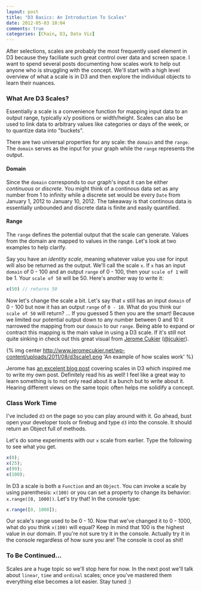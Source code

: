```yaml
---
layout: post
title: "D3 Basics: An Introduction To Scales"
date: 2012-05-03 10:04
comments: true
categories: [Chain, D3, Data Viz]
---
```


<!-- CSS Styles: -->
<div>
  <style type="text/css">

    .chart {
      font-family: Arial, sans-serif;
      font-size: 10px;
    }

    .bar {
      fill: steelblue;
    }

    .axis path, .axis line {
      fill: none;
      stroke: #000;
      shape-rendering: crispEdges;
    }

  </style>
</div>


<!-- Global Variables: -->
<script type="text/javascript">

  var data = [1, 1, 2, 3, 5, 8];

  var margin = {top: 40, right: 40, bottom: 40, left: 40},
      width = $('.entry-content').width(),
      height = 300;

  $(window).resize(function() {
    width = $('.entry-content').width();
  });

</script>

After selections, scales are probably the most frequently used element in D3 because they faciliate such great control over data and screen space. I want to spend several posts documenting how scales work to help out anyone who is struggling with the concept. We'll start with a high level overview of what a scale is in D3 and then explore the individual objects to learn their nuances.

### What Are D3 Scales?

Essentially a scale is a convenience function for mapping input data to an output range, typically x/y positions or width/height. Scales can also be used to link data to arbitrary values like categories or days of the week, or to quantize data into "buckets". 

There are two universal properties for any scale: the `domain` and the `range`. The `domain` serves as the input for your graph while the `range` represents the output. 

#### Domain
Since the `domain` corresponds to our graph's input it can be either *continuous* or *discrete*. You might think of a continous data set as any number from 1 to infinity while a discrete set would be every `Date` from January 1, 2012 to January 10, 2012. The takeaway is that continous data is essentially unbounded and discrete data is finite and easily quantified.

#### Range
The `range` defines the potential output that the scale can generate. Values from the domain are mapped to values in the range. Let's look at two examples to help clarify.

Say you have an *identity scale*, meaning whatever value you use for input will also be returned as the output. We'll call the scale `x`. If `x` has an input `domain` of 0 - 100 and an output `range` of 0 - 100, then your `scale of 1` will be 1. Your `scale of 50` will be 50. Here's another way to write it:

```javascript
x(50) // returns 50
```

Now let's change the scale a bit. Let's say that `x` still has an input `domain` of 0 - 100 but now it has an output `range` of `0 - 10`. What do you think our `scale of 50` will return? ... If you guessed 5 then you are the smart! Because we limited our potential output down to any number between 0 and 10 it narrowed the mapping from our `domain` to our `range`. Being able to expand or contract this mapping is the main value in using a D3 scale. If it's still not quite sinking in check out this great visual from [Jerome Cukier](http://www.jeromecukier.net/) ([@jcukier](https://twitter.com/#!/jcukier)).

{% img center http://www.jeromecukier.net/wp-content/uploads/2011/08/d3scale1.png 'An example of how scales work' %}

Jerome has [an excelent blog post](http://www.jeromecukier.net/blog/2011/08/11/d3-scales-and-color/) covering scales in D3 which inspired me to write my own post. Definitely read his as well! I feel like a great way to learn something is to not only read about it a bunch but to write about it. Hearing different views on the same topic often helps me solidify a concept.

### Class Work Time

<!-- D3.js -->
<script type='text/javascript'>

var x = d3.scale.linear()
    .domain([0, 100])
    .range([0, 10]);

</script>

I've included `d3` on the page so you can play around with it. Go ahead, bust open your developer tools or firebug and type `d3` into the console. It should return an Object full of methods. 

Let's do some experiments with our `x` scale from earlier. Type the following to see what you get.

```javascript
x(0);
x(25);
x(99);
x(100);
```

In D3 a scale is both a `Function` and an `Object`. You can invoke a scale by using parenthesis: `x(100)` or you can set a property to change its behavior: `x.range([0, 1000])`. Let's try that! In the console type:

```javascript
x.range([0, 1000]);
```

Our scale's range used to be 0 - 10. Now that we've changed it to 0 - 1000, what do you think `x(100)` will equal? Keep in mind that 100 is the highest value in our domain. If you're not sure try it in the console. Actually try it in the console regardless of how sure you are! The console is cool as shit!

### To Be Continued...

Scales are a huge topic so we'll stop here for now. In the next post we'll talk about `linear`, `time` and `ordinal` scales; once you've mastered them everything else becomes a lot easier. Stay tuned :)
